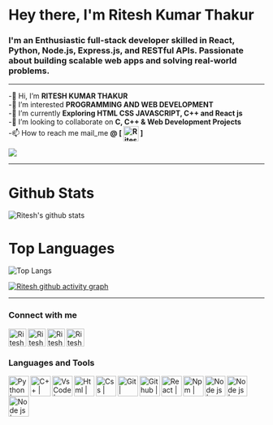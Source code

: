 
# Hey there, I'm Ritesh Kumar Thakur
### I'm an Enthusiastic full-stack developer skilled in React, Python, Node.js, Express.js, and RESTful APIs. Passionate about building scalable web apps and solving real-world problems.
***
-👋 Hi, I’m **RITESH KUMAR THAKUR** <br>
-👀 I’m interested **PROGRAMMING AND WEB DEVELOPMENT** <br>
-🌱 I’m currently **Exploring HTML CSS JAVASCRIPT, C++ and React js**  <br>
-💞️ I’m looking to collaborate on **C, C++ & Web Development Projects** <br>
-📫 How to reach me mail_me **@ [ [<img align="center" alt="RiteshkumarThakur | Gmail" width="30px" src="https://img.icons8.com/fluency/48/000000/gmail.png"/>](mailto:thakurram2668@gmail.com) ]** <br>


![](https://komarev.com/ghpvc/?username=RITESHKUMARTHAKUR&label=PROFILE+VISITORS&style=plastic&color=DC143C)

***
# Github Stats

![Ritesh's github stats](https://github-readme-stats.vercel.app/api?username=RITESHKUMARTHAKUR&show_icons=true&theme=radical)

# Top Languages 
![Top Langs](https://github-readme-stats.vercel.app/api/top-langs/?username=RITESHKUMARTHAKUR&layout=compact&theme=radical)

[![Ritesh github activity graph](https://github-readme-activity-graph.vercel.app/graph?username=RITESHKUMARTHAKUR&bg_color=141321&color=FE428E&line=A9FEF7&point=FE428E&theme=radical&hide_border=true)](https://github.com/RITESHKUMARTHAKUR)

***

###  Connect with me  <br>
[<img align="left" alt="RiteshkumarThakur | Code chef" width="35px" src="https://img.icons8.com/color/96/000000/twitter--v1.png" />](https://twitter.com/RITESHK22115)
[<img align="left" alt="RiteshkumarThakur | Instagram" width="35px" src="https://img.icons8.com/cute-clipart/64/000000/instagram-new.png" />](https://www.instagram.com/ritesh._.thakur_/)
[<img align="left" alt="RiteshkumarThakur | Code chef" width="35px" src="https://img.icons8.com/fluency/48/000000/codechef.png"/>](https://www.codechef.com/users/ritesh_2206)
[<img align="left" alt="RiteshkumarThakur | Code chef" width="35px" src="https://img.icons8.com/color/48/000000/linkedin-2--v1.png"/>](https://www.linkedin.com/in/ritesh-kumar-thakur-000209203/)

<br> <br>
### Languages and Tools   
<img align="left" alt="Python | Logo" height="40px" target="__blank" src="https://img.icons8.com/color/48/000000/python--v1.png" />  
<img align="left" alt="C++ | Logo" height="40px" target="__blank" src="https://img.icons8.com/color/48/000000/c-plus-plus-logo.png" />
<img align="left" alt="VsCode | logo" height="40px" src="https://img.icons8.com/external-tal-revivo-color-tal-revivo/24/000000/external-visual-studio-code-is-a-source-code-editor-developed-by-microsoft-logo-color-tal-revivo.png"/>
<img align="left" alt="Html | Logo" height="40px" target="__blank" src="https://img.icons8.com/color/48/000000/html-5--v1.png"/>
<img align="left" alt="Css | Logo" height="40px" target="https://icons8.com/icons/set/gmail" src="https://img.icons8.com/color/48/000000/css3.png"/>
<img align="left" alt="Git | Logo" height="40px" target="__blank" src="https://img.icons8.com/color/48/000000/git.png"/>
<img align="left" alt="Github | Logo" height="40px" target="__blank" src="https://img.icons8.com/glyph-neue/64/000000/github.png"/>
<img align="left" alt="React | Logo" height="40px" target="__blank" src="https://img.icons8.com/color/48/000000/react-native.png"/>
<img align="left" alt="Npm | Logo" height="40px" target="__blank" src="https://img.icons8.com/color/48/000000/npm.png"/>
<img align="left" alt="Node js | Logo" height="40px" target="__blank" src="https://img.icons8.com/color/48/000000/nodejs.png"/>
<img align="left" alt="Node js | Logo" height="40px" target="__blank" src="https://img.icons8.com/color/96/000000/console.png"/>
<img align="left" alt="Node js | Logo" height="40px" target="__blank" src="https://img.icons8.com/color/48/000000/google-firebase-console.png"/>
<br> 


<!--- https://cdn.jsdelivr.net/npm/simple-icons@v3/icons/twitter.svg -->


